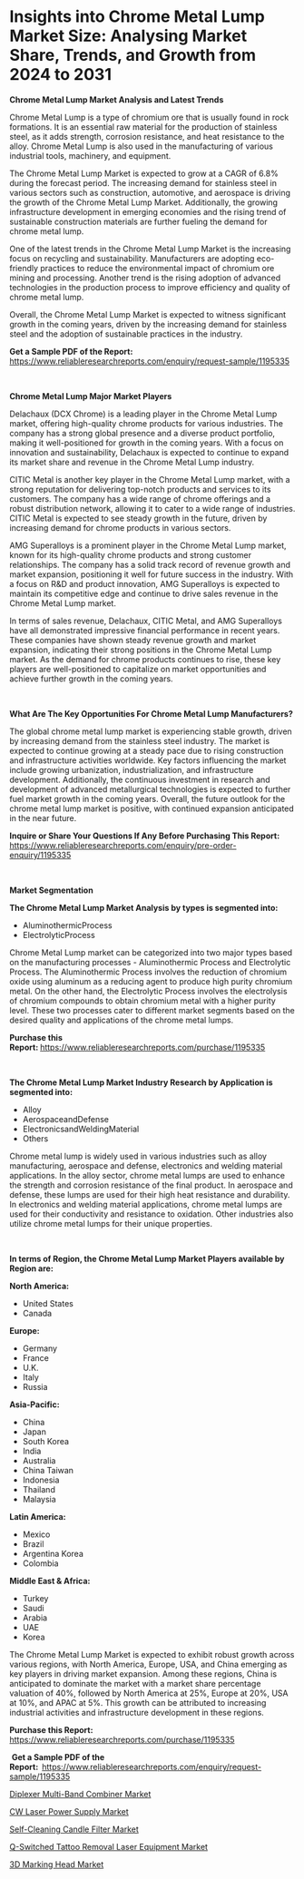 <p><h1>Insights into Chrome Metal Lump Market Size: Analysing Market Share, Trends, and Growth from 2024 to 2031</h1></p><p><strong>Chrome Metal Lump Market Analysis and Latest Trends</strong></p>
<p><p>Chrome Metal Lump is a type of chromium ore that is usually found in rock formations. It is an essential raw material for the production of stainless steel, as it adds strength, corrosion resistance, and heat resistance to the alloy. Chrome Metal Lump is also used in the manufacturing of various industrial tools, machinery, and equipment.</p><p>The Chrome Metal Lump Market is expected to grow at a CAGR of 6.8% during the forecast period. The increasing demand for stainless steel in various sectors such as construction, automotive, and aerospace is driving the growth of the Chrome Metal Lump Market. Additionally, the growing infrastructure development in emerging economies and the rising trend of sustainable construction materials are further fueling the demand for chrome metal lump.</p><p>One of the latest trends in the Chrome Metal Lump Market is the increasing focus on recycling and sustainability. Manufacturers are adopting eco-friendly practices to reduce the environmental impact of chromium ore mining and processing. Another trend is the rising adoption of advanced technologies in the production process to improve efficiency and quality of chrome metal lump.</p><p>Overall, the Chrome Metal Lump Market is expected to witness significant growth in the coming years, driven by the increasing demand for stainless steel and the adoption of sustainable practices in the industry.</p></p>
<p><strong>Get a Sample PDF of the Report:&nbsp;</strong> <a href="https://www.reliableresearchreports.com/enquiry/request-sample/1195335">https://www.reliableresearchreports.com/enquiry/request-sample/1195335</a></p>
<p>&nbsp;</p>
<p><strong>Chrome Metal Lump Major Market Players</strong></p>
<p><p>Delachaux (DCX Chrome) is a leading player in the Chrome Metal Lump market, offering high-quality chrome products for various industries. The company has a strong global presence and a diverse product portfolio, making it well-positioned for growth in the coming years. With a focus on innovation and sustainability, Delachaux is expected to continue to expand its market share and revenue in the Chrome Metal Lump industry.</p><p>CITIC Metal is another key player in the Chrome Metal Lump market, with a strong reputation for delivering top-notch products and services to its customers. The company has a wide range of chrome offerings and a robust distribution network, allowing it to cater to a wide range of industries. CITIC Metal is expected to see steady growth in the future, driven by increasing demand for chrome products in various sectors.</p><p>AMG Superalloys is a prominent player in the Chrome Metal Lump market, known for its high-quality chrome products and strong customer relationships. The company has a solid track record of revenue growth and market expansion, positioning it well for future success in the industry. With a focus on R&D and product innovation, AMG Superalloys is expected to maintain its competitive edge and continue to drive sales revenue in the Chrome Metal Lump market.</p><p>In terms of sales revenue, Delachaux, CITIC Metal, and AMG Superalloys have all demonstrated impressive financial performance in recent years. These companies have shown steady revenue growth and market expansion, indicating their strong positions in the Chrome Metal Lump market. As the demand for chrome products continues to rise, these key players are well-positioned to capitalize on market opportunities and achieve further growth in the coming years.</p></p>
<p>&nbsp;</p>
<p><strong>What Are The Key Opportunities For Chrome Metal Lump Manufacturers?</strong></p>
<p><p>The global chrome metal lump market is experiencing stable growth, driven by increasing demand from the stainless steel industry. The market is expected to continue growing at a steady pace due to rising construction and infrastructure activities worldwide. Key factors influencing the market include growing urbanization, industrialization, and infrastructure development. Additionally, the continuous investment in research and development of advanced metallurgical technologies is expected to further fuel market growth in the coming years. Overall, the future outlook for the chrome metal lump market is positive, with continued expansion anticipated in the near future.</p></p>
<p><strong>Inquire or Share Your Questions If Any Before Purchasing This Report:</strong> <a href="https://www.reliableresearchreports.com/enquiry/pre-order-enquiry/1195335">https://www.reliableresearchreports.com/enquiry/pre-order-enquiry/1195335</a></p>
<p>&nbsp;</p>
<p><strong>Market Segmentation</strong></p>
<p><strong>The Chrome Metal Lump Market Analysis by types is segmented into:</strong></p>
<p><ul><li>AluminothermicProcess</li><li>ElectrolyticProcess</li></ul></p>
<p><p>Chrome Metal Lump market can be categorized into two major types based on the manufacturing processes - Aluminothermic Process and Electrolytic Process. The Aluminothermic Process involves the reduction of chromium oxide using aluminum as a reducing agent to produce high purity chromium metal. On the other hand, the Electrolytic Process involves the electrolysis of chromium compounds to obtain chromium metal with a higher purity level. These two processes cater to different market segments based on the desired quality and applications of the chrome metal lumps.</p></p>
<p><strong>Purchase this Report:&nbsp;</strong><a href="https://www.reliableresearchreports.com/purchase/1195335">https://www.reliableresearchreports.com/purchase/1195335</a></p>
<p>&nbsp;</p>
<p><strong>The Chrome Metal Lump Market Industry Research by Application is segmented into:</strong></p>
<p><ul><li>Alloy</li><li>AerospaceandDefense</li><li>ElectronicsandWeldingMaterial</li><li>Others</li></ul></p>
<p><p>Chrome metal lump is widely used in various industries such as alloy manufacturing, aerospace and defense, electronics and welding material applications. In the alloy sector, chrome metal lumps are used to enhance the strength and corrosion resistance of the final product. In aerospace and defense, these lumps are used for their high heat resistance and durability. In electronics and welding material applications, chrome metal lumps are used for their conductivity and resistance to oxidation. Other industries also utilize chrome metal lumps for their unique properties.</p></p>
<p>&nbsp;</p>
<p><strong>In terms of Region, the Chrome Metal Lump Market Players available by Region are:</strong></p>
<p>
    <p> <strong> North America: </strong>
        <ul>
            <li>United States</li>
            <li>Canada</li>
        </ul>
        </p> 
    <p> <strong> Europe: </strong>
        <ul>
            <li>Germany</li>
            <li>France</li>
            <li>U.K.</li>
            <li>Italy</li>
            <li>Russia</li>
        </ul>
        </p> 
    <p> <strong> Asia-Pacific: </strong>
        <ul>
            <li>China</li>
            <li>Japan</li>
            <li>South Korea</li>
            <li>India</li>
            <li>Australia</li>
            <li>China Taiwan</li>
            <li>Indonesia</li>
            <li>Thailand</li>
            <li>Malaysia</li>
        </ul>
        </p> 
    <p> <strong> Latin America: </strong>
        <ul>
            <li>Mexico</li>
            <li>Brazil</li>
            <li>Argentina Korea</li>
            <li>Colombia</li>
        </ul>
        </p> 
    <p> <strong> Middle East & Africa: </strong>
        <ul>
            <li>Turkey</li>
            <li>Saudi</li>
            <li>Arabia</li>
            <li>UAE</li>
            <li>Korea</li>
        </ul>
    </p>
    </p>
<p><p>The Chrome Metal Lump Market is expected to exhibit robust growth across various regions, with North America, Europe, USA, and China emerging as key players in driving market expansion. Among these regions, China is anticipated to dominate the market with a market share percentage valuation of 40%, followed by North America at 25%, Europe at 20%, USA at 10%, and APAC at 5%. This growth can be attributed to increasing industrial activities and infrastructure development in these regions.</p></p>
<p><strong>Purchase this Report: </strong><a href="https://www.reliableresearchreports.com/purchase/1195335">https://www.reliableresearchreports.com/purchase/1195335</a></p>
<p>&nbsp;<strong>Get a Sample PDF of the Report:&nbsp;&nbsp;</strong><a href="https://www.reliableresearchreports.com/enquiry/request-sample/1195335">https://www.reliableresearchreports.com/enquiry/request-sample/1195335</a></p>
<p><strong></strong></p>
<p><p><a href="https://medium.com/@entelaloshi55/diplexer-multi-band-combiner-market-exploring-market-share-market-trends-and-future-growth-d1f30239d8ad">Diplexer Multi-Band Combiner Market</a></p><p><a href="https://medium.com/@judithhoffman05/analyzing-cw-laser-power-supply-market-global-industry-perspective-and-forecast-2024-to-2031-e1ecbc364eef">CW Laser Power Supply Market</a></p><p><a href="https://medium.com/@entelaloshi55/self-cleaning-candle-filter-market-size-cagr-trends-2024-2030-b08b7e79fe27">Self-Cleaning Candle Filter Market</a></p><p><a href="https://medium.com/@jamesromero59/q-switched-tattoo-removal-laser-equipment-market-insights-into-market-cagr-market-trends-and-699ad3306438">Q-Switched Tattoo Removal Laser Equipment Market</a></p><p><a href="https://medium.com/@judithhoffman05/3d-marking-head-market-analysis-and-sze-forecasted-for-period-from-2024-to-2031-09417a0b9f45">3D Marking Head Market</a></p></p>